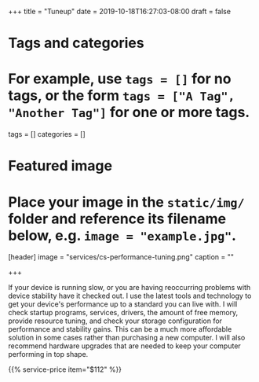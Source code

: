 +++
title = "Tuneup"
date = 2019-10-18T16:27:03-08:00
draft = false

# Tags and categories
# For example, use `tags = []` for no tags, or the form `tags = ["A Tag", "Another Tag"]` for one or more tags.
tags = []
categories = []

# Featured image
# Place your image in the `static/img/` folder and reference its filename below, e.g. `image = "example.jpg"`.
[header]
image = "services/cs-performance-tuning.png"
caption = ""

+++

<p>If your device is running slow, or you are having reoccurring problems with device stability have it checked out. I use the latest tools and technology to get your device's performance up to a standard you can live with. I will check startup programs, services, drivers, the amount of free memory, provide resource tuning, and check your storage configuration for performance and stability gains. This can be a much more affordable solution in some cases rather than purchasing a new computer. I will also recommend hardware upgrades that are needed to keep your computer performing in top shape.</p>

{{% service-price item="$112" %}}
